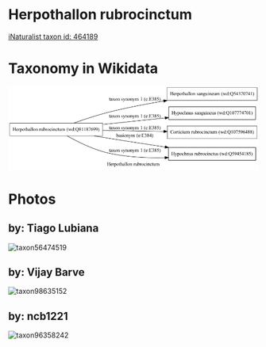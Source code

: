 
Herpothallon rubrocinctum
=========================
  
[iNaturalist taxon id: 464189](https://www.inaturalist.org/taxa/464189)
# Taxonomy in Wikidata
  
![Herpothallon rubrocinctum](../wikidata_schemas/Herpothallon_rubrocinctum.gv.png)
# Photos

## by: Tiago Lubiana
  
![taxon56474519](https://static.inaturalist.org/photos/60960754/medium.jpeg)
## by: Vijay Barve
  
![taxon98635152](https://inaturalist-open-data.s3.amazonaws.com/photos/105719316/medium.jpeg)
## by: ncb1221
  
![taxon96358242](https://inaturalist-open-data.s3.amazonaws.com/photos/103295808/medium.jpeg)